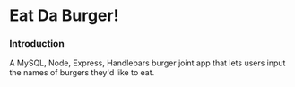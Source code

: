 # Eat Da Burger!

### Introduction
A MySQL, Node, Express, Handlebars burger joint app that lets users input the names of burgers they'd like to eat.